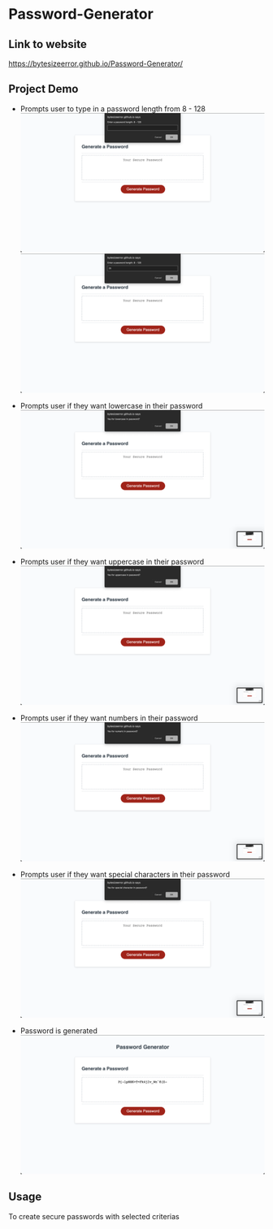 # Password-Generator

## Link to website
https://bytesizeerror.github.io/Password-Generator/

## Project Demo
* Prompts user to type in a password length from 8 - 128
![prompts user for password length](images/passwordLength.png)
![user types in password length](images/passwordLength2.png)

* Prompts user if they want lowercase in their password
![prompts user if they want lowercase](images/lowercase.png)

* Prompts user if they want uppercase in their password
![prompts user if they want uppercase](images/uppercase.png)

* Prompts user if they want numbers in their password
![prompts user if they want numbers](images/numeric.png)

* Prompts user if they want special characters in their password
![prompts user if they want special characters](images/specialCharacters.png)

* Password is generated
![password is generated](images/generatedPassword.png)

## Usage
To create secure passwords with selected criterias